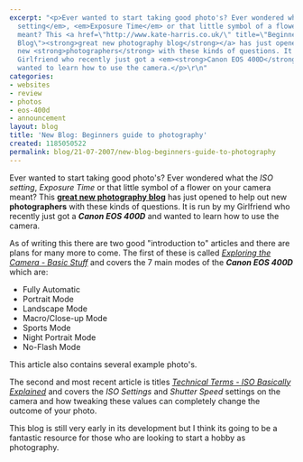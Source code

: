 ```yaml
---
excerpt: "<p>Ever wanted to start taking good photo's? Ever wondered what the <em>ISO
  setting</em>, <em>Exposure Time</em> or that little symbol of a flower on your camera
  meant? This <a href=\"http://www.kate-harris.co.uk/\" title=\"Beginners Photography
  Blog\"><strong>great new photography blog</strong></a> has just opened to help out
  new <strong>photographers</strong> with these kinds of questions. It is run by my
  Girlfriend who recently just got a <em><strong>Canon EOS 400D</strong></em> and
  wanted to learn how to use the camera.</p>\r\n"
categories:
- websites
- review
- photos
- eos-400d
- announcement
layout: blog
title: 'New Blog: Beginners guide to photography'
created: 1185050522
permalink: blog/21-07-2007/new-blog-beginners-guide-to-photography
---
```

<p>Ever wanted to start taking good photo's? Ever wondered what the <em>ISO setting</em>, <em>Exposure Time</em> or that little symbol of a flower on your camera meant? This <a href="http://www.kate-harris.co.uk/" title="Beginners Photography Blog"><strong>great new photography blog</strong></a> has just opened to help out new <strong>photographers</strong> with these kinds of questions. It is run by my Girlfriend who recently just got a <em><strong>Canon EOS 400D</strong></em> and wanted to learn how to use the camera.</p>
<!--break-->
<p>As of writing this there are two good &quot;introduction to&quot; articles and there are plans for many more to come. The first of these is called <a href="http://www.kate-harris.co.uk/exploring-the-camera-basic-stuff-5" title="How to use the 7 basic modes on the Canon EOS 400D"><em>Exploring the Camera - Basic Stuff</em></a> and covers the 7 main modes of the <em><strong>Canon EOS 400D</strong></em> which are:</p>
<ul>
    <li>Fully Automatic</li>
    <li>Portrait Mode</li>
    <li>Landscape Mode</li>
    <li>Macro/Close-up Mode</li>
    <li>Sports Mode</li>
    <li>Night Portrait Mode</li>
    <li>No-Flash Mode</li>
</ul>
<p>This article also contains several example photo's.</p>
<p>The second and most recent article is titles <a href="http://www.kate-harris.co.uk/technical-terms-iso-basically-explained-6" title="How to use the ISO settings on a Canon EOS 400D"><em>Technical Terms - ISO Basically Explained</em></a> and covers the <em>ISO Settings</em> and <em>Shutter Speed</em> settings on the camera and how tweaking these values can completely change the outcome of your photo.</p>
<p>This blog is still very early in its development but I think its going to be a fantastic resource for those who are looking to start a hobby as photography.</p>
